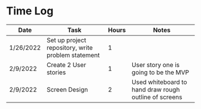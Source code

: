 # Time Log

| Date      | Task                                               | Hours | Notes                                                 |
|-----------|----------------------------------------------------|-------|-------------------------------------------------------|
| 1/26/2022 | Set up project repository, write problem statement | 1     |                                                       |
| 2/9/2022  | Create 2 User stories                              | 1     | User story one is going to be the MVP                 |
| 2/9/2022  | Screen Design                                      | 2     | Used whiteboard to hand draw rough outline of screens |
